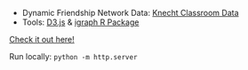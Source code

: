 * Dynamic Friendship Network Data: [Knecht Classroom Data](http://visone.info/wiki/index.php/Knecht_Classroom_(data))
* Tools: [D3.js](https://d3js.org/) & [igraph R Package](http://igraph.org/)

[Check it out here!](knecht.html)

Run locally: `python -m http.server`
